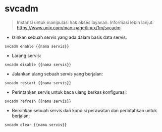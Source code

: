 # svcadm

> Instansi untuk manipulasi hak akses layanan.
> Informasi lebih lanjut: <https://www.unix.com/man-page/linux/1m/svcadm>.

- Izinkan sebuah servis yang ada dalam basis data servis:

`svcadm enable {{nama servis}}`

- Larang servis:

`svcadm disable {{nama servis}}`

- Jalankan ulang sebuah servis yang berjalan:

`svcadm restart {{nama servis}}`

- Perintahkan servis untuk baca ulang berkas konfigurasi:

`svcadm refresh {{nama servis}}`

- Bersihkan sebuah servis dari kondisi perawatan dan perintahkan untuk berjalan:

`svcadm clear {{nama servis}}`
